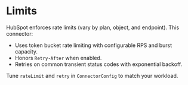 # Limits

HubSpot enforces rate limits (vary by plan, object, and endpoint). This connector:

- Uses token bucket rate limiting with configurable RPS and burst capacity.
- Honors `Retry-After` when enabled.
- Retries on common transient status codes with exponential backoff.

Tune `rateLimit` and `retry` in `ConnectorConfig` to match your workload.
